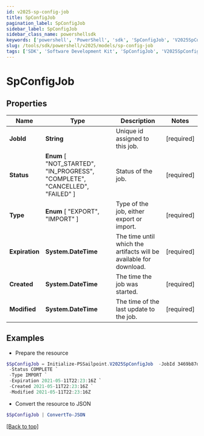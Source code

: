 ```yaml
---
id: v2025-sp-config-job
title: SpConfigJob
pagination_label: SpConfigJob
sidebar_label: SpConfigJob
sidebar_class_name: powershellsdk
keywords: ['powershell', 'PowerShell', 'sdk', 'SpConfigJob', 'V2025SpConfigJob'] 
slug: /tools/sdk/powershell/v2025/models/sp-config-job
tags: ['SDK', 'Software Development Kit', 'SpConfigJob', 'V2025SpConfigJob']
---
```



# SpConfigJob

## Properties

Name | Type | Description | Notes
------------ | ------------- | ------------- | -------------
**JobId** | **String** | Unique id assigned to this job. | [required]
**Status** |  **Enum** [  "NOT_STARTED",    "IN_PROGRESS",    "COMPLETE",    "CANCELLED",    "FAILED" ] | Status of the job. | [required]
**Type** |  **Enum** [  "EXPORT",    "IMPORT" ] | Type of the job, either export or import. | [required]
**Expiration** | **System.DateTime** | The time until which the artifacts will be available for download. | [required]
**Created** | **System.DateTime** | The time the job was started. | [required]
**Modified** | **System.DateTime** | The time of the last update to the job. | [required]

## Examples

- Prepare the resource
```powershell
$SpConfigJob = Initialize-PSSailpoint.V2025SpConfigJob  -JobId 3469b87d-48ca-439a-868f-2160001da8c1 `
 -Status COMPLETE `
 -Type IMPORT `
 -Expiration 2021-05-11T22:23:16Z `
 -Created 2021-05-11T22:23:16Z `
 -Modified 2021-05-11T22:23:16Z
```

- Convert the resource to JSON
```powershell
$SpConfigJob | ConvertTo-JSON
```


[[Back to top]](#) 

